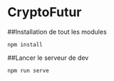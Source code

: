 # CryptoFutur

##Installation de tout les modules
```
npm install
```

##Lancer le serveur de dev
```
npm run serve
```
